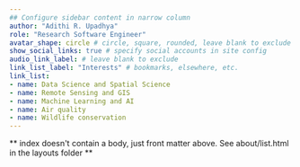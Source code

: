 ```yaml
---
## Configure sidebar content in narrow column
author: "Adithi R. Upadhya"
role: "Research Software Engineer"
avatar_shape: circle # circle, square, rounded, leave blank to exclude
show_social_links: true # specify social accounts in site config
audio_link_label: # leave blank to exclude
link_list_label: "Interests" # bookmarks, elsewhere, etc.
link_list:
- name: Data Science and Spatial Science
- name: Remote Sensing and GIS
- name: Machine Learning and AI
- name: Air quality
- name: Wildlife conservation
---
```


** index doesn't contain a body, just front matter above.
See about/list.html in the layouts folder **
